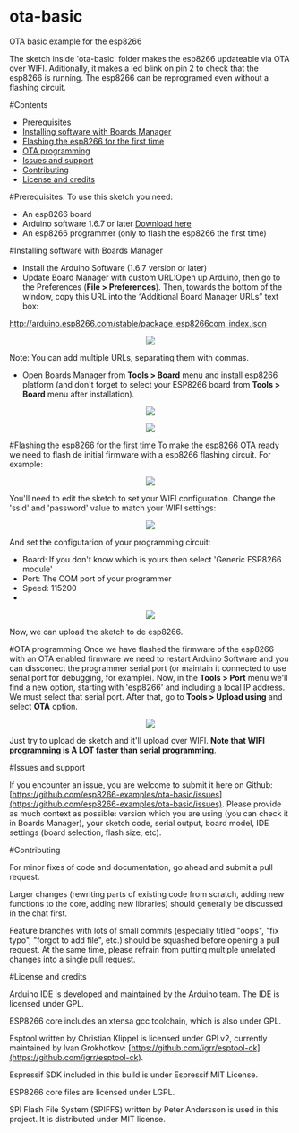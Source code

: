 # ota-basic
OTA basic example for the esp8266

The sketch inside 'ota-basic' folder makes the esp8266 updateable via OTA over WIFI. Aditionally, it makes a led blink on pin 2 to check that the esp8266 is running.
The esp8266 can be reprogramed even without a flashing circuit.

#Contents
  * [Prerequisites](#prerequisites)
  * [Installing software with Boards Manager](#installing-software-with-boards-manager)
  * [Flashing the esp8266 for the first time](#flashing-the-esp8266-for-the-first-time)
  * [OTA programming](#ota-programming)
  * [Issues and support](#issues-and-support)
  * [Contributing](#contributing)
  * [License and credits](#license-and-credits)



#Prerequisites:
To use this sketch you need:
  - An esp8266 board
  - Arduino software 1.6.7 or later [Download here](https://www.arduino.cc/en/Main/Software)
  - An esp8266 programmer (only to flash the esp8266 the first time)

#Installing software with Boards Manager
 * Install the Arduino Software (1.6.7 version or later)
 * Update Board Manager with custom URL:Open up Arduino, then go to the Preferences (**File > Preferences**). Then, towards the bottom of the window, copy this URL into the “Additional Board Manager URLs” text box:

  http://arduino.esp8266.com/stable/package_esp8266com_index.json

 <p align="center"><img src ="./img/arduino-board-manager-link.png?raw=true"></p>

 Note: You can add multiple URLs, separating them with commas.
 
 * Open Boards Manager from **Tools > Board** menu and install esp8266 platform (and don't forget to select your ESP8266 board from **Tools > Board** menu after installation).
 
 <p align="center"><img src ="./img/arduino-board-install.png?raw=true"></p>
 <p align="center"><img src ="./img/arduino-board-select.png?raw=true"></p>

#Flashing the esp8266 for the first time
To make the esp8266 OTA ready we need to flash de initial firmware with a esp8266 flashing circuit. For example:

 <p align="center"><img src ="./img/arduino-board-flashing.png?raw=true"></p>

You'll need to edit the sketch to set your WIFI configuration. Change the 'ssid' and 'password' value to match your WIFI settings:
 <p align="center"><img src ="./img/arduino-sketch-edit.png?raw=true"></p>

And set the configutarion of your programming circuit:
 - Board: If you don't know which is yours then select 'Generic ESP8266 module'
 - Port: The COM port of your programmer
 - Speed: 115200
 -
 <p align="center"><img src ="./img/arduino-upload-speed.png?raw=true"></p>

 Now, we can upload the sketch to de esp8266.
 
 #OTA programming
  Once we have flashed the firmware of the esp8266 with an OTA enabled firmware we need to restart Arduino Software and you can dissconect the programmer serial port (or maintain it connected to use serial port for debugging, for example).
  Now, in the **Tools > Port** menu we'll find a new option, starting with 'esp8266' and including a local IP address. We must select that serial port. After that, go to **Tools > Upload using** and select **OTA** option.
  
  <p align="center"><img src ="./img/arduino-sketch-ota-option.png?raw=true"></p>
  
  Just try to upload de sketch and it'll upload over WIFI. **Note that WIFI programming is A LOT faster than serial programming**.
 
#Issues and support

If you encounter an issue, you are welcome to submit it here on Github: [https://github.com/esp8266-examples/ota-basic/issues](https://github.com/esp8266-examples/ota-basic/issues). Please provide as much context as possible: version which you are using (you can check it in Boards Manager), your sketch code, serial output, board model, IDE settings (board selection, flash size, etc).

#Contributing

For minor fixes of code and documentation, go ahead and submit a pull request.

Larger changes (rewriting parts of existing code from scratch, adding new functions to the core, adding new libraries) should generally be discussed in the chat first.

Feature branches with lots of small commits (especially titled "oops", "fix typo", "forgot to add file", etc.) should be squashed before opening a pull request. At the same time, please refrain from putting multiple unrelated changes into a single pull request.

#License and credits

Arduino IDE is developed and maintained by the Arduino team. The IDE is licensed under GPL.

ESP8266 core includes an xtensa gcc toolchain, which is also under GPL.

Esptool written by Christian Klippel is licensed under GPLv2, currently maintained by Ivan Grokhotkov: [https://github.com/igrr/esptool-ck](https://github.com/igrr/esptool-ck).

Espressif SDK included in this build is under Espressif MIT License.

ESP8266 core files are licensed under LGPL.

SPI Flash File System (SPIFFS) written by Peter Andersson is used in this project. It is distributed under MIT license.
